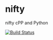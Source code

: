 # nifty
nifty cPP and Python  

[![Build Status](https://travis-ci.org/DerThorsten/nifty.svg?branch=master)](https://travis-ci.org/DerThorsten/nifty)
